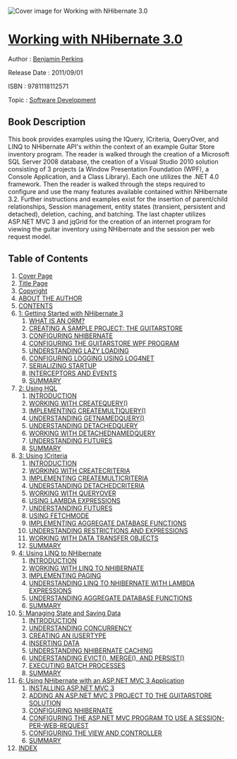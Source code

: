 ![Cover image for Working with NHibernate 3.0](https://imgdetail.ebookreading.net/cover/cover/software_development/EB9781118112571.jpg)

[Working with NHibernate 3.0](https://ebookreading.net/view/book/Working+with+NHibernate+3.0-EB9781118112571_1.html "Working with NHibernate 3.0")
====================================================================================================================

Author : [Benjamin Perkins](https://ebookreading.net/search/author/Benjamin+Perkins)

Release Date : 2011/09/01

ISBN : 9781118112571

Topic : [Software Development](https://ebookreading.net/search/category/software-development)

Book Description
-----------------

This book provides examples using the IQuery, ICriteria, QueryOver, and LINQ to NHibernate API's within the context of an example Guitar Store inventory program.  The reader is walked through the creation of a Microsoft SQL Server 2008 database, the creation of a Visual Studio 2010 solution consisting of 3 projects (a Window Presentation Foundation (WPF), a Console Application, and a Class Library). Each one utilizes the .NET 4.0 framework.  Then the reader is walked through the steps required to configure and use the many features available contained within NHibernate 3.2.  Further instructions and examples exist for the insertion of parent/child relationships, Session management, entity states (transient, persistent and detached), deletion, caching, and batching.
The last chapter utilizes ASP.NET MVC 3 and jqGrid for the creation of an internet program for viewing the guitar inventory using NHibernate and the session per web request model.
              
Table of Contents
-----------------

1. [Cover Page](https://ebookreading.net/view/book/Working+with+NHibernate+3.0-EB9781118112571_1.html)
1. [Title Page](https://ebookreading.net/view/book/Working+with+NHibernate+3.0-EB9781118112571_2.html)
1. [Copyright](https://ebookreading.net/view/book/Working+with+NHibernate+3.0-EB9781118112571_3.html)
1. [ABOUT THE AUTHOR](https://ebookreading.net/view/book/Working+with+NHibernate+3.0-EB9781118112571_4.html)
1. [CONTENTS](https://ebookreading.net/view/book/Working+with+NHibernate+3.0-EB9781118112571_5.html)
1. [1: Getting Started with NHibernate 3](https://ebookreading.net/view/book/Working+with+NHibernate+3.0-EB9781118112571_6.html#ch1)
    1. [WHAT IS AN ORM?](https://ebookreading.net/view/book/Working+with+NHibernate+3.0-EB9781118112571_6.html#ch001-sec001)
    1. [CREATING A SAMPLE PROJECT: THE GUITARSTORE](https://ebookreading.net/view/book/Working+with+NHibernate+3.0-EB9781118112571_6.html#ch001-sec002)
    1. [CONFIGURING NHIBERNATE](https://ebookreading.net/view/book/Working+with+NHibernate+3.0-EB9781118112571_6.html#ch001-sec012)
    1. [CONFIGURING THE GUITARSTORE WPF PROGRAM](https://ebookreading.net/view/book/Working+with+NHibernate+3.0-EB9781118112571_6.html#ch001-sec028)
    1. [UNDERSTANDING LAZY LOADING](https://ebookreading.net/view/book/Working+with+NHibernate+3.0-EB9781118112571_6.html#ch001-sec033)
    1. [CONFIGURING LOGGING USING LOG4NET](https://ebookreading.net/view/book/Working+with+NHibernate+3.0-EB9781118112571_6.html#ch001-sec034)
    1. [SERIALIZING STARTUP](https://ebookreading.net/view/book/Working+with+NHibernate+3.0-EB9781118112571_6.html#ch001-sec038)
    1. [INTERCEPTORS AND EVENTS](https://ebookreading.net/view/book/Working+with+NHibernate+3.0-EB9781118112571_6.html#ch001-sec044)
    1. [SUMMARY](https://ebookreading.net/view/book/Working+with+NHibernate+3.0-EB9781118112571_6.html#ch001-sec053)
1. [2: Using HQL](https://ebookreading.net/view/book/Working+with+NHibernate+3.0-EB9781118112571_7.html#ch2)
    1. [INTRODUCTION](https://ebookreading.net/view/book/Working+with+NHibernate+3.0-EB9781118112571_7.html#ch002-sec001)
    1. [WORKING WITH CREATEQUERY()](https://ebookreading.net/view/book/Working+with+NHibernate+3.0-EB9781118112571_7.html#ch002-sec002)
    1. [IMPLEMENTING CREATEMULTIQUERY()](https://ebookreading.net/view/book/Working+with+NHibernate+3.0-EB9781118112571_7.html#ch002-sec006)
    1. [UNDERSTANDING GETNAMEDQUERY()](https://ebookreading.net/view/book/Working+with+NHibernate+3.0-EB9781118112571_7.html#ch002-sec007)
    1. [UNDERSTANDING DETACHEDQUERY](https://ebookreading.net/view/book/Working+with+NHibernate+3.0-EB9781118112571_7.html#ch002-sec009)
    1. [WORKING WITH DETACHEDNAMEDQUERY](https://ebookreading.net/view/book/Working+with+NHibernate+3.0-EB9781118112571_7.html#ch002-sec010)
    1. [UNDERSTANDING FUTURES](https://ebookreading.net/view/book/Working+with+NHibernate+3.0-EB9781118112571_7.html#ch002-sec011)
    1. [SUMMARY](https://ebookreading.net/view/book/Working+with+NHibernate+3.0-EB9781118112571_7.html#ch002-sec012)
1. [3: Using ICriteria](https://ebookreading.net/view/book/Working+with+NHibernate+3.0-EB9781118112571_8.html#ch3)
    1. [INTRODUCTION](https://ebookreading.net/view/book/Working+with+NHibernate+3.0-EB9781118112571_8.html#ch003-sec001)
    1. [WORKING WITH CREATECRITERIA](https://ebookreading.net/view/book/Working+with+NHibernate+3.0-EB9781118112571_8.html#ch003-sec003)
    1. [IMPLEMENTING CREATEMULTICRITERIA](https://ebookreading.net/view/book/Working+with+NHibernate+3.0-EB9781118112571_8.html#ch003-sec005)
    1. [UNDERSTANDING DETACHEDCRITERIA](https://ebookreading.net/view/book/Working+with+NHibernate+3.0-EB9781118112571_8.html#ch003-sec006)
    1. [WORKING WITH QUERYOVER](https://ebookreading.net/view/book/Working+with+NHibernate+3.0-EB9781118112571_8.html#ch003-sec007)
    1. [USING LAMBDA EXPRESSIONS](https://ebookreading.net/view/book/Working+with+NHibernate+3.0-EB9781118112571_8.html#ch003-sec008)
    1. [UNDERSTANDING FUTURES](https://ebookreading.net/view/book/Working+with+NHibernate+3.0-EB9781118112571_8.html#ch003-sec009)
    1. [USING FETCHMODE](https://ebookreading.net/view/book/Working+with+NHibernate+3.0-EB9781118112571_8.html#ch003-sec010)
    1. [IMPLEMENTING AGGREGATE DATABASE FUNCTIONS](https://ebookreading.net/view/book/Working+with+NHibernate+3.0-EB9781118112571_8.html#ch003-sec013)
    1. [UNDERSTANDING RESTRICTIONS AND EXPRESSIONS](https://ebookreading.net/view/book/Working+with+NHibernate+3.0-EB9781118112571_8.html#ch003-sec014)
    1. [WORKING WITH DATA TRANSFER OBJECTS](https://ebookreading.net/view/book/Working+with+NHibernate+3.0-EB9781118112571_8.html#ch003-sec015)
    1. [SUMMARY](https://ebookreading.net/view/book/Working+with+NHibernate+3.0-EB9781118112571_8.html#ch003-sec016)
1. [4: Using LINQ to NHibernate](https://ebookreading.net/view/book/Working+with+NHibernate+3.0-EB9781118112571_9.html#ch4)
    1. [INTRODUCTION](https://ebookreading.net/view/book/Working+with+NHibernate+3.0-EB9781118112571_9.html#ch004-sec001)
    1. [WORKING WITH LINQ TO NHIBERNATE](https://ebookreading.net/view/book/Working+with+NHibernate+3.0-EB9781118112571_9.html#ch004-sec002)
    1. [IMPLEMENTING PAGING](https://ebookreading.net/view/book/Working+with+NHibernate+3.0-EB9781118112571_9.html#ch004-sec003)
    1. [UNDERSTANDING LINQ TO NHIBERNATE WITH LAMBDA EXPRESSIONS](https://ebookreading.net/view/book/Working+with+NHibernate+3.0-EB9781118112571_9.html#ch004-sec004)
    1. [UNDERSTANDING AGGREGATE DATABASE FUNCTIONS](https://ebookreading.net/view/book/Working+with+NHibernate+3.0-EB9781118112571_9.html#ch004-sec005)
    1. [SUMMARY](https://ebookreading.net/view/book/Working+with+NHibernate+3.0-EB9781118112571_9.html#ch004-sec006)
1. [5: Managing State and Saving Data](https://ebookreading.net/view/book/Working+with+NHibernate+3.0-EB9781118112571_10.html#ch5)
    1. [INTRODUCTION](https://ebookreading.net/view/book/Working+with+NHibernate+3.0-EB9781118112571_10.html#ch005-sec001)
    1. [UNDERSTANDING CONCURRENCY](https://ebookreading.net/view/book/Working+with+NHibernate+3.0-EB9781118112571_10.html#ch005-sec002)
    1. [CREATING AN IUSERTYPE](https://ebookreading.net/view/book/Working+with+NHibernate+3.0-EB9781118112571_10.html#ch005-sec003)
    1. [INSERTING DATA](https://ebookreading.net/view/book/Working+with+NHibernate+3.0-EB9781118112571_10.html#ch005-sec004)
    1. [UNDERSTANDING NHIBERNATE CACHING](https://ebookreading.net/view/book/Working+with+NHibernate+3.0-EB9781118112571_10.html#ch005-sec006)
    1. [UNDERSTANDING EVICT(), MERGE(), AND PERSIST()](https://ebookreading.net/view/book/Working+with+NHibernate+3.0-EB9781118112571_10.html#ch005-sec010)
    1. [EXECUTING BATCH PROCESSES](https://ebookreading.net/view/book/Working+with+NHibernate+3.0-EB9781118112571_10.html#ch005-sec014)
    1. [SUMMARY](https://ebookreading.net/view/book/Working+with+NHibernate+3.0-EB9781118112571_10.html#ch005-sec015)
1. [6: Using NHibernate with an ASP.NET MVC 3 Application](https://ebookreading.net/view/book/Working+with+NHibernate+3.0-EB9781118112571_11.html#ch6)
    1. [INSTALLING ASP.NET MVC 3](https://ebookreading.net/view/book/Working+with+NHibernate+3.0-EB9781118112571_11.html#ch006-sec001)
    1. [ADDING AN ASP.NET MVC 3 PROJECT TO THE GUITARSTORE SOLUTION](https://ebookreading.net/view/book/Working+with+NHibernate+3.0-EB9781118112571_11.html#ch006-sec002)
    1. [CONFIGURING NHIBERNATE](https://ebookreading.net/view/book/Working+with+NHibernate+3.0-EB9781118112571_11.html#ch006-sec003)
    1. [CONFIGURING THE ASP.NET MVC PROGRAM TO USE A SESSION-PER-WEB-REQUEST](https://ebookreading.net/view/book/Working+with+NHibernate+3.0-EB9781118112571_11.html#ch006-sec006)
    1. [CONFIGURING THE VIEW AND CONTROLLER](https://ebookreading.net/view/book/Working+with+NHibernate+3.0-EB9781118112571_11.html#ch006-sec007)
    1. [SUMMARY](https://ebookreading.net/view/book/Working+with+NHibernate+3.0-EB9781118112571_11.html#ch006-sec008)
1. [INDEX](https://ebookreading.net/view/book/Working+with+NHibernate+3.0-EB9781118112571_12.html#ind)
